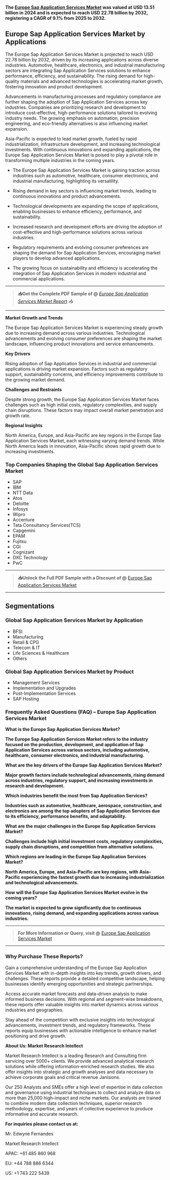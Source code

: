 <p><strong>The <a href="https://www.marketresearchintellect.com/download-sample/?rid=312150&amp;utm_source=Pulse-April-Europe&amp;utm_medium=852">Europe Sap Application Services Market</a> was valued at USD 13.51 billion in 2024 and is expected to reach USD 22.78 billion by 2032, registering a CAGR of 9.1% from 2025 to 2032.</strong></p><h2>Europe Sap Application Services Market by Applications&nbsp;</h2><p><p>The Europe Sap Application Services Market is projected to reach USD 22.78 billion by 2032, driven by its increasing applications across diverse industries. Automotive, healthcare, electronics, and industrial manufacturing sectors are integrating Sap Application Services solutions to enhance performance, efficiency, and sustainability. The rising demand for high-quality materials and advanced technologies is accelerating market growth, fostering innovation and product development.</p><p>Advancements in manufacturing processes and regulatory compliance are further shaping the adoption of Sap Application Services across key industries. Companies are prioritizing research and development to introduce cost-effective, high-performance solutions tailored to evolving industry needs. The growing emphasis on automation, precision engineering, and eco-friendly alternatives is also influencing market expansion.</p><p>Asia-Pacific is expected to lead market growth, fueled by rapid industrialization, infrastructure development, and increasing technological investments. With continuous innovations and expanding applications, the Europe Sap Application Services Market is poised to play a pivotal role in transforming multiple industries in the coming years.</p></p><ul><li><p>The Europe Sap Application Services Market is gaining traction across industries such as automotive, healthcare, consumer electronics, and industrial manufacturing, highlighting its versatility.</p></li><li><p>Rising demand in key sectors is influencing market trends, leading to continuous innovations and product advancements.</p></li><li><p>Technological developments are expanding the scope of applications, enabling businesses to enhance efficiency, performance, and sustainability.</p></li><li><p>Increased research and development efforts are driving the adoption of cost-effective and high-performance solutions across various industries.</p></li><li><p>Regulatory requirements and evolving consumer preferences are shaping the demand for Sap Application Services, encouraging market players to develop advanced applications.</p></li><li><p>The growing focus on sustainability and efficiency is accelerating the integration of Sap Application Services in modern industrial and commercial applications.</p></li></ul><hr /><blockquote><p><strong><span class="font-[700]">📥Get the Complete PDF Sample of @ </span></strong><em><span class="font-[700]"><a href="https://www.marketresearchintellect.com/download-sample/?rid=312150&amp;utm_source=Pulse-April-Europe&amp;utm_medium=852" target="_blank" data-tracking-control-name="article-ssr-frontend-pulse_little-text-block" data-tracking-will-navigate="" data-test-link="">Europe Sap Application Services Market Report</a>&nbsp;📥</span></em></p></blockquote><hr /><p class="" data-start="77" data-end="360"><strong data-start="77" data-end="105">Market Growth and Trends</strong></p><p class="" data-start="77" data-end="360">The Europe Sap Application Services Market is experiencing steady growth due to increasing demand across various industries. Technological advancements and evolving consumer preferences are shaping the market landscape, influencing product innovations and service enhancements.</p><p class="" data-start="362" data-end="606"><strong data-start="362" data-end="377">Key Drivers</strong></p><p class="" data-start="362" data-end="606">Rising adoption of Sap Application Services in industrial and commercial applications is driving market expansion. Factors such as regulatory support, sustainability concerns, and efficiency improvements contribute to the growing market demand.</p><p class="" data-start="608" data-end="849"><strong data-start="608" data-end="637">Challenges and Restraints</strong></p><p class="" data-start="608" data-end="849">Despite strong growth, the Europe Sap Application Services Market faces challenges such as high initial costs, regulatory complexities, and supply chain disruptions. These factors may impact overall market penetration and growth rate.</p><p class="" data-start="851" data-end="1095"><strong data-start="851" data-end="872">Regional Insights</strong></p><p class="" data-start="851" data-end="1095">North America, Europe, and Asia-Pacific are key regions in the Europe Sap Application Services Market, each witnessing varying demand trends. While North America leads in innovation, Asia-Pacific shows rapid growth due to increasing investments.</p><p><h3>Top Companies Shaping the Global Sap Application Services Market </h3><ul><li>SAP</li><li>IBM</li><li>NTT Data</li><li>Atos</li><li>Deloitte</li><li>Infosys</li><li>Wipro</li><li>Accenture</li><li>Tata Consultancy Services(TCS)</li><li>Capgemini</li><li>EPAM</li><li>Fujitsu</li><li>CGI</li><li>Cognizant</li><li>DXC Technology</li><li>PwC</li></ul></p><hr /><blockquote><p><strong>📥Unlock the Full PDF Sample with a Discount of @</strong> <a href="https://www.marketresearchintellect.com/ask-for-discount/?rid=312150&amp;utm_source=Pulse-April-Europe&amp;utm_medium=852">Europe Sap Application Services Market</a></p></blockquote><hr /><p><h2>Segmentations</h2><h3>Global Sap Application Services Market by Application</h3><ul><li>BFSI</li><li>Manufacturing</li><li>Retail & CPG</li><li>Telecom & IT</li><li>Life Sciences & Healthcare</li><li>Others</li></ul><h3>Global Sap Application Services Market by Product</h3><ul><li>Management Services</li><li>Implementation and Upgrades</li><li>Post-Implementation Services</li><li>SAP Hosting</li></ul></p><h3><strong>Frequently Asked Questions (FAQ) &ndash; Europe Sap Application Services Market</strong></h3><p><strong>What is the Europe Sap Application Services Market?</strong></p><p><strong>The Europe Sap Application Services Market refers to the industry focused on the production, development, and application of Sap Application Services across various sectors, including automotive, healthcare, consumer electronics, and industrial manufacturing.</strong></p><p><strong>What are the key drivers of the Europe Sap Application Services Market?</strong></p><p><strong>Major growth factors include technological advancements, rising demand across industries, regulatory support, and increasing investments in research and development.</strong></p><p><strong>Which industries benefit the most from Sap Application Services?</strong></p><p><strong>Industries such as automotive, healthcare, aerospace, construction, and electronics are among the top adopters of Sap Application Services due to its efficiency, performance benefits, and adaptability.</strong></p><p><strong>What are the major challenges in the Europe Sap Application Services Market?</strong></p><p><strong>Challenges include high initial investment costs, regulatory complexities, supply chain disruptions, and competition from alternative solutions.</strong></p><p><strong>Which regions are leading in the Europe Sap Application Services Market?</strong></p><p><strong>North America, Europe, and Asia-Pacific are key regions, with Asia-Pacific experiencing the fastest growth due to increasing industrialization and technological advancements.</strong></p><p><strong>How will the Europe Sap Application Services Market evolve in the coming years?</strong></p><p><strong>The market is expected to grow significantly due to continuous innovations, rising demand, and expanding applications across various industries.</strong></p><hr /><blockquote><p><span class="font-[700]"><strong>For More Information or Query, visit&nbsp;@</strong>&nbsp;</span><span class="font-[700]"><a href="https://www.marketresearchintellect.com/product/global-sap-application-services-market-size-and-forecast/?utm_source=Linkedin&utm_medium=852" target="_blank" data-tracking-control-name="article-ssr-frontend-pulse_little-text-block" data-tracking-will-navigate="" data-test-link="">Europe Sap Application Services Market</a></span></p></blockquote><hr /><h3><strong data-start="0" data-end="31">Why Purchase These Reports?</strong></h3><p class="" data-start="35" data-end="297">Gain a comprehensive understanding of the Europe Sap Application Services Market with in-depth insights into key trends, growth drivers, and challenges. These reports provide a detailed competitive landscape, helping businesses identify emerging opportunities and strategic partnerships.</p><p class="" data-start="299" data-end="540">Access accurate market forecasts and data-driven analysis to make informed business decisions. With regional and segment-wise breakdowns, these reports offer valuable insights into market dynamics across various industries and geographies.</p><p class="" data-start="542" data-end="784">Stay ahead of the competition with exclusive insights into technological advancements, investment trends, and regulatory frameworks. These reports equip businesses with actionable intelligence to enhance market positioning and drive growth.</p><p><strong><span class="font-[700]">About Us: Market Research Intellect</span></strong></p><p><span class="">Market Research Intellect is a leading Research and Consulting firm servicing over 5000+ clients. We provide advanced analytical research solutions while offering information-enriched research studies.&nbsp;</span>We also offer insights into strategic and growth analyses and data necessary to achieve corporate goals and critical revenue Janisions.</p><p><span class="">Our 250 Analysts and SMEs offer a high level of expertise in data collection and governance using industrial techniques to collect and analyze data on more than 25,000 high-impact and niche markets. Our analysts are trained to combine modern data collection techniques, superior research methodology, expertise, and years of collective experience to produce informative and accurate research.</span></p><p><strong>For inquiries please contact us at:</strong></p><p>Mr. Edwyne Fernandes</p><p>Market Research Intellect</p><p>APAC: +61 485 860 968</p><p>EU: +44 788 886 6344</p><p>US: +1 743 222 5439</p>